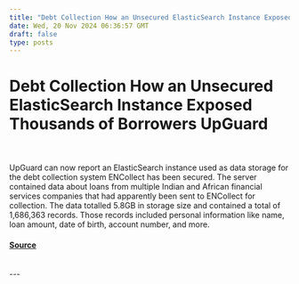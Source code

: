 ```yaml
---
title: "Debt Collection How an Unsecured ElasticSearch Instance Exposed Thousands of Borrowers UpGuard"
date: Wed, 20 Nov 2024 06:36:57 GMT
draft: false
type: posts
---
```

# Debt Collection How an Unsecured ElasticSearch Instance Exposed Thousands of Borrowers UpGuard

<br/>

<br/>
UpGuard can now report an ElasticSearch instance used as data storage for the debt collection system ENCollect has been secured. The server contained data about loans from multiple Indian and African financial services companies that had apparently been sent to ENCollect for collection. The data totalled 5.8GB in storage size and contained a total of 1,686,363 records. Those records included personal information like name, loan amount, date of birth, account number, and more.

#### [Source](https://www.upguard.com/breaches/encollect)

<br/>
---
